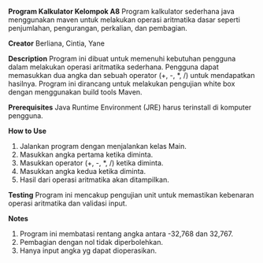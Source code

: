 **Program Kalkulator Kelompok A8**
Program kalkulator sederhana java menggunakan maven untuk melakukan operasi aritmatika dasar seperti penjumlahan, pengurangan, perkalian, dan pembagian.

**Creator**
Berliana, Cintia, Yane

**Description**
Program ini dibuat untuk memenuhi kebutuhan pengguna dalam melakukan operasi aritmatika sederhana. Pengguna dapat memasukkan dua angka dan sebuah operator (+, -, *, /) untuk mendapatkan hasilnya. Program ini dirancang untuk melakukan pengujian white box dengan menggunakan build tools Maven.

**Prerequisites**
Java Runtime Environment (JRE) harus terinstall di komputer pengguna.

**How to Use**
1. Jalankan program dengan menjalankan kelas Main.
2. Masukkan angka pertama ketika diminta.
3. Masukkan operator (+, -, *, /) ketika diminta.
4. Masukkan angka kedua ketika diminta.
5. Hasil dari operasi aritmatika akan ditampilkan.

**Testing**
Program ini mencakup pengujian unit untuk memastikan kebenaran operasi aritmatika dan validasi input.

**Notes**
1. Program ini membatasi rentang angka antara -32,768 dan 32,767.
2. Pembagian dengan nol tidak diperbolehkan.
3. Hanya input angka yg dapat dioperasikan.
